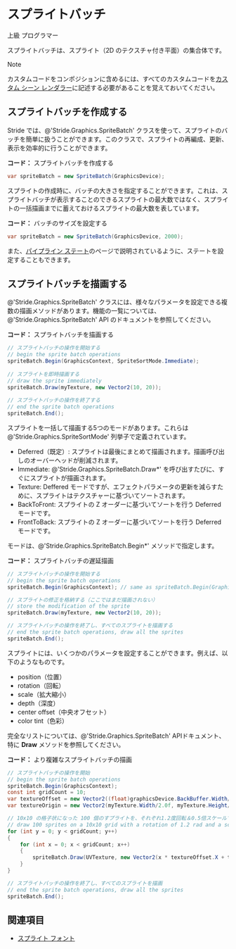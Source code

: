 # スプライトバッチ
<!--
# SpriteBatch
-->

<span class="badge text-bg-primary">上級</span>
<span class="badge text-bg-success">プログラマー</span>
<!--
<span class="badge text-bg-primary">Advanced</span>
<span class="badge text-bg-success">Programmer</span>
-->

スプライトバッチは、スプライト（2D のテクスチャ付き平面）の集合体です。
<!--
A sprite batch is a collection of sprites (2D textured planes).
-->

>[!Note]
>カスタムコードをコンポジションに含めるには、すべてのカスタムコードを[カスタム シーン レンダラー](../graphics-compositor/custom-scene-renderers.md)に記述する必要があることを覚えておいてください。

<!--
>>[!Note]
>Remember that you need to put all custom code in a [custom scene renderer](../graphics-compositor/custom-scene-renderers.md) to include it in the composition.
-->

## スプライトバッチを作成する
<!--
## Create a sprite batch
-->

Stride では、@'Stride.Graphics.SpriteBatch' クラスを使って、スプライトのバッチを簡単に扱うことができます。このクラスで、スプライトの再編成、更新、表示を効率的に行うことができます。
<!--
Stride offers a easy way to deal will batches of sprites through the @'Stride.Graphics.SpriteBatch' class. You can use this class to regroup, update, and display sprites efficiently.
-->

**コード：** スプライトバッチを作成する
<!--
**Code:** Creating a sprite batch
-->

```cs
var spriteBatch = new SpriteBatch(GraphicsDevice);
```

スプライトの作成時に、バッチの大きさを指定することができます。これは、スプライトバッチが表示することのできるスプライトの最大数ではなく、スプライトの一括描画までに蓄えておけるスプライトの最大数を表しています。
<!--
You can specify the size of your batch size. This isn't the maximum number of sprites the SpriteBatch is able to display, but the maximum number of sprites it can store before drawing.
-->

**コード：** バッチのサイズを設定する
<!--
**Code:** Setting the batch size
-->

```cs
var spriteBatch = new SpriteBatch(GraphicsDevice, 2000);
```

また、[パイプライン ステート](pipeline-state.md)のページで説明されているように、ステートを設定することもできます。<!--
You can also set states like the ones discussed on the [Pipeline state](pipeline-state.md) page.
-->

## スプライトバッチを描画する
<!--
## Draw a sprite batch
-->

@'Stride.Graphics.SpriteBatch' クラスには、様々なパラメータを設定できる複数の描画メソッドがあります。機能の一覧については、@'Stride.Graphics.SpriteBatch' API のドキュメントを参照してください。
<!--
The @'Stride.Graphics.SpriteBatch' class has multiple draw methods to set various parameters. For a list of features, see the @'Stride.Graphics.SpriteBatch' API documentation.
-->

**コード：** スプライトバッチを描画する
<!--
**Code:** Drawing a sprite batch
-->

```cs
// スプライトバッチの操作を開始する
// begin the sprite batch operations
spriteBatch.Begin(GraphicsContext, SpriteSortMode.Immediate);
 
// スプライトを即時描画する
// draw the sprite immediately
spriteBatch.Draw(myTexture, new Vector2(10, 20));
 
// スプライトバッチの操作を終了する
// end the sprite batch operations
spriteBatch.End();
```

スプライトを一括して描画する5つのモードがあります。これらは @'Stride.Graphics.SpriteSortMode' 列挙子で定義されています。
<!--
There are five modes to draw a sprite batch. They are enumerated in the @'Stride.Graphics.SpriteSortMode' enum:
-->

- Deferred（既定）: スプライトは最後にまとめて描画されます。描画呼び出しのオーバーヘッドが削減されます。
- Immediate: @'Stride.Graphics.SpriteBatch.Draw*' を呼び出すたびに、すぐにスプライトが描画されます。
- Texture: Deffered モードですが、エフェクトパラメータの更新を減らすために、スプライトはテクスチャーに基づいてソートされます。
- BackToFront: スプライトの Z オーダーに基づいてソートを行う Deferred モードです。
- FrontToBack: スプライトの Z オーダーに基づいてソートを行う Deferred モードです。

<!--
- Deferred (default mode): the sprites are drawn at the same time at the end to reduce the drawcall overhead
- Immediate: the sprites are draw after each each @'Stride.Graphics.SpriteBatch.Draw*' call
- Texture: Deferred mode but sprites are sorted based on their texture to reduce effect parameters update
- BackToFront: Deferred mode with a sort based on the z-order of the sprites
- FrontToBack: Deferred mode with a sort based on the z-order of the sprites
-->

モードは、@'Stride.Graphics.SpriteBatch.Begin*' メソッドで指定します。
<!--
To set the mode, specify it in the @'Stride.Graphics.SpriteBatch.Begin*' method.
-->

**コード：** スプライトバッチの遅延描画
<!--
**Code:** Deferred drawing of the sprite batch
-->

```cs
// スプライトバッチの操作を開始する
// begin the sprite batch operations
spriteBatch.Begin(GraphicsContext); // same as spriteBatch.Begin(GraphicsContext, SpriteSortMode.Deferred);

// スプライトの修正を格納する（ここではまだ描画されない）
// store the modification of the sprite
spriteBatch.Draw(myTexture, new Vector2(10, 20));

// スプライトバッチの操作を終了し、すべてのスプライトを描画する
// end the sprite batch operations, draw all the sprites
spriteBatch.End();
```

スプライトには、いくつかのパラメータを設定することができます。例えば、以下のようなものです。
<!--
You can set several parameters on the sprite. For example:
-->

- position（位置）
- rotation（回転）
- scale（拡大縮小）
- depth（深度）
- center offset（中央オフセット）
- color tint（色彩）

<!--
- position
- rotation
- scale
- depth
- center offset
- color tint
-->

完全なリストについては、@'Stride.Graphics.SpriteBatch' APIドキュメント、特に **Draw** メソッドを参照してください。
<!--
For a full list, see the @'Stride.Graphics.SpriteBatch' API documentation, especially the **Draw** methods.
-->

**コード：** より複雑なスプライトバッチの描画
<!--
**Code:** More complex sprite batch drawing
-->

```cs
// スプライトバッチの操作を開始
// begin the sprite batch operations
spriteBatch.Begin(GraphicsContext);
const int gridCount = 10;
var textureOffset = new Vector2((float)graphicsDevice.BackBuffer.Width/gridCount, (float)graphicsDevice.BackBuffer.Height/gridCount);
var textureOrigin = new Vector2(myTexture.Width/2.0f, myTexture.Height/2.0f);

// 10x10 の格子状になった 100 個のすプライトを、それぞれ1.2度回転＆0.5倍スケールで描画
// draw 100 sprites on a 10x10 grid with a rotation of 1.2 rad and a scale of 0.5 for each of them
for (int y = 0; y < gridCount; y++)
{
    for (int x = 0; x < gridCount; x++)
    {
        spriteBatch.Draw(UVTexture, new Vector2(x * textureOffset.X + textureOffset.X / 2.0f, y * textureOffset.Y + textureOffset.Y / 2.0f), Color.White, 1.2f, textureOrigin, 0.5f);
    }
}

// スプライトバッチの操作を終了し、すべてのスプライトを描画 
// end the sprite batch operations, draw all the sprites
spriteBatch.End();
```

## 関連項目
<!--
## See also
-->

* [スプライト フォント](spritefont.md)

<!--
* [SpriteFont](spritefont.md)
-->